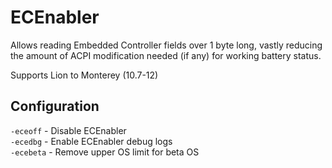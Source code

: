 # ECEnabler

Allows reading Embedded Controller fields over 1 byte long, vastly reducing the amount of ACPI modification needed (if any) for working battery status.

Supports Lion to Monterey (10.7-12)

## Configuration

`-eceoff` - Disable ECEnabler  
`-ecedbg` - Enable ECEnabler debug logs  
`-ecebeta` - Remove upper OS limit for beta OS  
